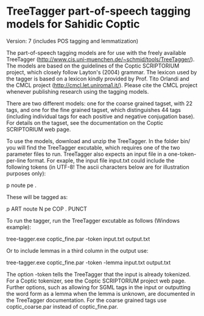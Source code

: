 TreeTagger part-of-speech tagging models for Sahidic Coptic
===========================================================
Version: 7 (includes POS tagging and lemmatization)

The part-of-speech tagging models are for use with the freely available TreeTagger 
(http://www.cis.uni-muenchen.de/~schmid/tools/TreeTagger/). The models are based
on the guidelines of the Coptic SCRIPTORIUM project, which closely follow Layton's (2004)
grammar. The lexicon used by the tagger is based on a lexicon kindly provided by Prof.
Tito Orlandi and the CMCL project (http://cmcl.let.uniroma1.it/). Please cite the CMCL
project whenever publishing research using the tagging models.

There are two different models: one for the coarse grained tagset, with 22 tags, and one
for the fine grained tagset, which distinguishes 44 tags (including individual tags for
each positive and negative conjugation base). For details on the tagset, see the 
documentation on the Coptic SCRIPTORIUM web page.

To use the models, download and unzip the TreeTagger. In the folder bin/ you will find
the TreeTagger excutable, which requires one of the two parameter files to run. TreeTagger
also expects an input file in a one-token-per-line format. For exaple, the input file input.txt could
include the following tokens (in UTF-8! The ascii characters below are for illustration purposes only): 

p
noute
pe
.

These will be tagged as:

p	ART
noute	N
pe	COP
.	PUNCT

To run the tagger, run the TreeTagger excutable as follows (Windows example): 

tree-tagger.exe coptic_fine.par -token input.txt output.txt

Or to include lemmas in a third column in the output use:

tree-tagger.exe coptic_fine.par -token -lemma input.txt output.txt

The option -token tells the TreeTagger that the input is already tokenized. For a Coptic tokenizer, 
see the Coptic SCRIPTORIUM project web page. Further options, such as allowing for SGML tags in the
input or outputting the word form as a lemma when the lemma is unknown, are documented in the 
TreeTagger documentation. For the coarse grained tags use coptic_coarse.par instead of coptic_fine.par.

